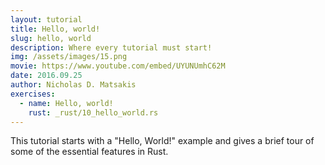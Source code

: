 ```yaml
---
layout: tutorial
title: Hello, world!
slug: hello, world
description: Where every tutorial must start!
img: /assets/images/15.png
movie: https://www.youtube.com/embed/UYUNUmhC62M
date: 2016.09.25
author: Nicholas D. Matsakis
exercises:
  - name: Hello, world!
    rust: _rust/10_hello_world.rs
---
```


This tutorial starts with a "Hello, World!" example and gives a brief
tour of some of the essential features in Rust.

